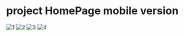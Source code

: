 # project HomePage mobile version

![1](https://user-images.githubusercontent.com/36894305/39959519-d9193936-55e0-11e8-83d6-e8595a1897c0.JPG)
![2](https://user-images.githubusercontent.com/36894305/39959520-d93f75b0-55e0-11e8-9d4d-37bf29d3b24a.JPG)
![3](https://user-images.githubusercontent.com/36894305/39959521-d94b0eca-55e0-11e8-8802-6b78bbbc273c.JPG)
![4](https://user-images.githubusercontent.com/36894305/39959522-d958fa26-55e0-11e8-805b-01e2853654fb.JPG)
